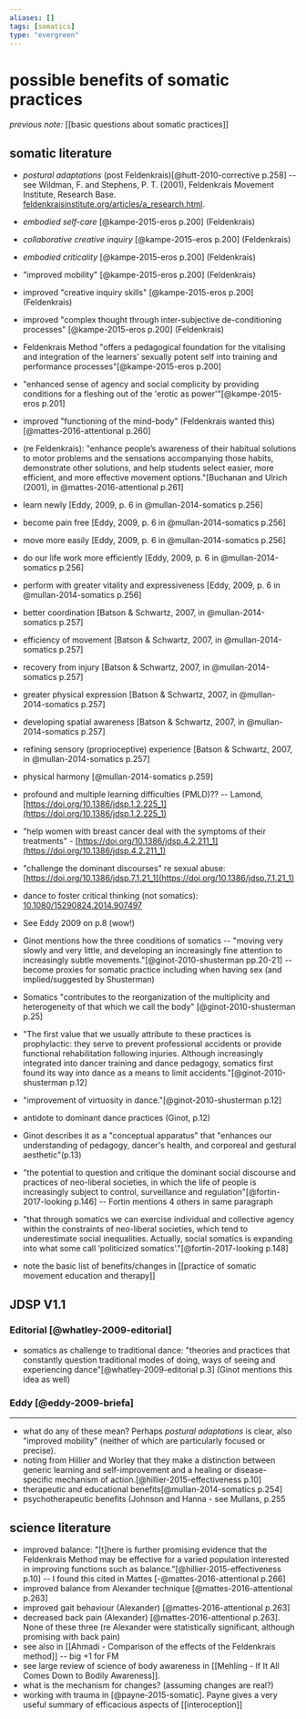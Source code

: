 ```yaml
---
aliases: []
tags: [somatics]
type: "evergreen"
---
```


# possible benefits of somatic practices

_previous note:_ [[basic questions about somatic practices]]

## somatic literature

- _postural adaptations_ (post Feldenkrais)[@hutt-2010-corrective p.258] -- see Wildman, F. and Stephens, P. T. (2001), Feldenkrais Movement Institute, Research Base. [feldenkraisinstitute.org/articles/a_research.html](http://www.feldenkraisinstitute.org/articles/a_research.html).
-  _embodied self-care_ [@kampe-2015-eros p.200] (Feldenkrais)
- _collaborative creative inquiry_ [@kampe-2015-eros p.200] (Feldenkrais)
- _embodied criticality_ [@kampe-2015-eros p.200] (Feldenkrais)
- "improved mobility" [@kampe-2015-eros p.200] (Feldenkrais)
- improved "creative inquiry skills" [@kampe-2015-eros p.200] (Feldenkrais)
- improved "complex thought through inter-subjective de-conditioning processes" [@kampe-2015-eros p.200] (Feldenkrais)
- Feldenkrais Method "offers a pedagogical foundation for the vitalising and integration of the learners’ sexually potent self into training and performance processes"[@kampe-2015-eros p.200]
- "enhanced sense of agency and social complicity by providing conditions for a fleshing out of the 'erotic as power'"[@kampe-2015-eros p.201]
- improved "functioning of the mind-body" (Feldenkrais wanted this)[@mattes-2016-attentional p.260]
- (re Feldenkrais): "enhance people’s awareness of their habitual solutions to motor problems and the sensations accompanying those habits, demonstrate other solutions, and help students select easier, more efficient, and more effective movement options."[Buchanan and Ulrich (2001), in @mattes-2016-attentional p.261]
- learn newly [Eddy, 2009, p. 6 in @mullan-2014-somatics p.256]
- become pain free [Eddy, 2009, p. 6 in @mullan-2014-somatics p.256]
- move more easily [Eddy, 2009, p. 6 in @mullan-2014-somatics p.256]
- do our life work more efficiently [Eddy, 2009, p. 6 in @mullan-2014-somatics p.256]
- perform with greater vitality and expressiveness [Eddy, 2009, p. 6 in @mullan-2014-somatics p.256]
- better coordination [Batson & Schwartz, 2007, in @mullan-2014-somatics p.257]
- efficiency of movement [Batson & Schwartz, 2007, in @mullan-2014-somatics p.257]
- recovery from injury [Batson & Schwartz, 2007, in @mullan-2014-somatics p.257]
- greater physical expression [Batson & Schwartz, 2007, in @mullan-2014-somatics p.257]
- developing spatial awareness [Batson & Schwartz, 2007, in @mullan-2014-somatics p.257]
- refining sensory (proprioceptive) experience [Batson & Schwartz, 2007, in @mullan-2014-somatics p.257]
- physical harmony [@mullan-2014-somatics p.259]
- profound and multiple learning difficulties (PMLD)?? -- Lamond, [https://doi.org/10.1386/jdsp.1.2.225_1](https://doi.org/10.1386/jdsp.1.2.225_1)
- "help women with breast cancer deal with the symptoms of their treatments" - [https://doi.org/10.1386/jdsp.4.2.211_1](https://doi.org/10.1386/jdsp.4.2.211_1)
- "challenge the dominant discourses" re sexual abuse: [https://doi.org/10.1386/jdsp.7.1.21_1](https://doi.org/10.1386/jdsp.7.1.21_1)
- dance to foster critical thinking (not somatics): [10.1080/15290824.2014.907497](10.1080/15290824.2014.907497)
- See Eddy 2009 on p.8 (wow!)
- Ginot mentions how the three conditions of somatics -- "moving very slowly and very little, and developing an increasingly fine attention to increasingly subtle movements."[@ginot-2010-shusterman pp.20-21] -- become proxies for somatic practice including when having sex (and implied/suggested by Shusterman)
- Somatics "contributes to the reorganization of the multiplicity and heterogeneity of that which we call the body" [@ginot-2010-shusterman p.25]
- "The first value that we usually attribute to these practices is prophylactic: they serve to prevent professional accidents or provide functional rehabilitation following injuries. Although increasingly integrated into dancer training and dance pedagogy, somatics first found its way into dance as a means to limit accidents."[@ginot-2010-shusterman p.12]
- "improvement of virtuosity in dance."[@ginot-2010-shusterman p.12]
- antidote to dominant dance practices (Ginot, p.12)
- Ginot describes it as a "conceptual apparatus" that "enhances our understanding of pedagogy, dancer's health, and corporeal and gestural aesthetic"(p.13)
- "the potential to question and critique the dominant social discourse and practices of neo-liberal societies, in which the life of people is increasingly subject to control, surveillance and regulation"[@fortin-2017-looking p.146] -- Fortin mentions 4 others in same paragraph
- "that through somatics we can exercise individual and collective agency within the constraints of neo-liberal societies, which tend to underestimate social inequalities. Actually, social somatics is expanding into what some call ‘politicized somatics’."[@fortin-2017-looking p.148]


- note the basic list of benefits/changes in [[practice of somatic movement education and therapy]]

## JDSP V1.1

### Editorial [@whatley-2009-editorial]

- somatics as challenge to traditional dance: "theories and practices that constantly question traditional modes of doing, ways of seeing and experiencing dance"[@whatley-2009-editorial p.3] (Ginot mentions this idea as well)

### Eddy [@eddy-2009-briefa]



--- 

- what do any of these mean? Perhaps _postural adaptations_ is clear, also "improved mobility" (neither of which are particularly focused or precise).
- noting from Hillier and Worley that they make a distinction between generic learning and self-improvement and a healing or disease-specific mechanism of action.[@hillier-2015-effectiveness p.10]
- therapeutic and educational benefits[@mullan-2014-somatics p.254]
- psychotherapeutic benefits (Johnson and Hanna - see Mullans, p.255


## science literature

- improved balance: "[t]here is further promising evidence that the Feldenkrais Method may be effective for a varied population interested in improving functions such as balance."[@hillier-2015-effectiveness p.10] -- I found this cited in Mattes [-@mattes-2016-attentional p.266]
- improved balance from Alexander technique [@mattes-2016-attentional p.263]
- improved gait behaviour (Alexander) [@mattes-2016-attentional p.263]
- decreased back pain (Alexander) [@mattes-2016-attentional p.263]. None of these three (re Alexander were statistically significant, although promising with back pain)
- see also in [[Ahmadi - Comparison of the effects of the Feldenkrais method]] -- big +1 for FM
- see large review of science of body awareness in [[Mehling - If It All Comes Down to Bodily Awareness]].
- what is the mechanism for changes? (assuming changes are real?)
- working with trauma in [@payne-2015-somatic]. Payne gives a very useful summary of efficacious aspects of [[interoception]]

